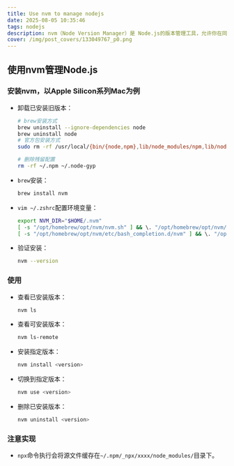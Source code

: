 ```yaml
---
title: Use nvm to manage nodejs
date: 2025-08-05 10:35:46
tags: nodejs
description: nvm（Node Version Manager）是 Node.js的版本管理工具，允许你在同一台机器上安装、切换和运行多个Node.js版本，不同项目可使用不同环境，解决版本冲突问题。
cover: /img/post_covers/133049767_p0.png
---
```


## 使用nvm管理Node.js

### 安装nvm，以Apple Silicon系列Mac为例

* 卸载已安装旧版本：

  ```bash
  # brew安装方式
  brew uninstall --ignore-dependencies node
  brew uninstall node
  # 官方包安装方式
  sudo rm -rf /usr/local/{bin/{node,npm},lib/node_modules/npm,lib/node,share/man/*/node.*}

  # 删除残留配置
  rm -rf ~/.npm ~/.node-gyp
  ```

* ```brew```安装：

  ```bash
  brew install nvm
  ```

* ```vim ~/.zshrc```配置环境变量：

  ```bash
  export NVM_DIR="$HOME/.nvm"
  [ -s "/opt/homebrew/opt/nvm/nvm.sh" ] && \. "/opt/homebrew/opt/nvm/nvm.sh"
  [ -s "/opt/homebrew/opt/nvm/etc/bash_completion.d/nvm" ] && \. "/opt/homebrew/opt/nvm/etc/bash_completion.d/nvm"
  ```

* 验证安装：

  ```bash
  nvm --version
  ```

### 使用

* 查看已安装版本：

  ```bash
  nvm ls
  ```

* 查看可安装版本：

  ```bash
  nvm ls-remote
  ```

* 安装指定版本：

  ```bash
  nvm install <version>
  ```

* 切换到指定版本：

  ```bash
  nvm use <version>
  ```

* 删除已安装版本：

  ```bash
  nvm uninstall <version>
  ```

### 注意实现

* ```npx```命令执行会将源文件缓存在```~/.npm/_npx/xxxx/node_modules/```目录下。
